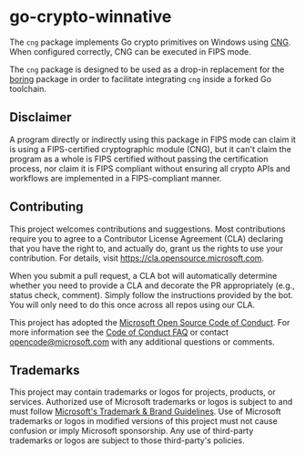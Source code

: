 # go-crypto-winnative

<!-- Add once the repostory has been pulled publicly.
[![Go Reference](https://pkg.go.dev/badge/github.com/microsoft/go-crypto-winnative/cng.svg)](https://pkg.go.dev/github.com/microsoft/go-crypto-winnative/cng)
-->

The `cng` package implements Go crypto primitives on Windows using [CNG](https://docs.microsoft.com/en-us/windows/win32/seccng/cng-portal). When configured correctly, CNG can be executed in FIPS mode.

The `cng` package is designed to be used as a drop-in replacement for the [boring](https://pkg.go.dev/crypto/internal/boring) package in order to facilitate integrating `cng` inside a forked Go toolchain.

## Disclaimer

A program directly or indirectly using this package in FIPS mode can claim it is using a FIPS-certified cryptographic module (CNG), but it can't claim the program as a whole is FIPS certified without passing the certification process, nor claim it is FIPS compliant without ensuring all crypto APIs and workflows are implemented in a FIPS-compliant manner.

## Contributing

This project welcomes contributions and suggestions.  Most contributions require you to agree to a
Contributor License Agreement (CLA) declaring that you have the right to, and actually do, grant us
the rights to use your contribution. For details, visit https://cla.opensource.microsoft.com.

When you submit a pull request, a CLA bot will automatically determine whether you need to provide
a CLA and decorate the PR appropriately (e.g., status check, comment). Simply follow the instructions
provided by the bot. You will only need to do this once across all repos using our CLA.

This project has adopted the [Microsoft Open Source Code of Conduct](https://opensource.microsoft.com/codeofconduct/).
For more information see the [Code of Conduct FAQ](https://opensource.microsoft.com/codeofconduct/faq/) or
contact [opencode@microsoft.com](mailto:opencode@microsoft.com) with any additional questions or comments.

## Trademarks

This project may contain trademarks or logos for projects, products, or services. Authorized use of Microsoft 
trademarks or logos is subject to and must follow 
[Microsoft's Trademark & Brand Guidelines](https://www.microsoft.com/en-us/legal/intellectualproperty/trademarks/usage/general).
Use of Microsoft trademarks or logos in modified versions of this project must not cause confusion or imply Microsoft sponsorship.
Any use of third-party trademarks or logos are subject to those third-party's policies.
